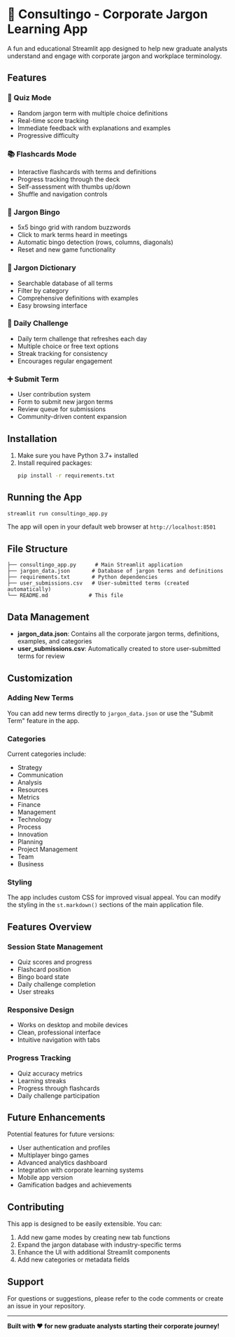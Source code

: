 # 🎯 Consultingo - Corporate Jargon Learning App

A fun and educational Streamlit app designed to help new graduate analysts understand and engage with corporate jargon and workplace terminology.

## Features

### 🧠 Quiz Mode
- Random jargon term with multiple choice definitions
- Real-time score tracking
- Immediate feedback with explanations and examples
- Progressive difficulty

### 📚 Flashcards Mode
- Interactive flashcards with terms and definitions
- Progress tracking through the deck
- Self-assessment with thumbs up/down
- Shuffle and navigation controls

### 🎯 Jargon Bingo
- 5x5 bingo grid with random buzzwords
- Click to mark terms heard in meetings
- Automatic bingo detection (rows, columns, diagonals)
- Reset and new game functionality

### 📖 Jargon Dictionary
- Searchable database of all terms
- Filter by category
- Comprehensive definitions with examples
- Easy browsing interface

### 🌟 Daily Challenge
- Daily term challenge that refreshes each day
- Multiple choice or free text options
- Streak tracking for consistency
- Encourages regular engagement

### ➕ Submit Term
- User contribution system
- Form to submit new jargon terms
- Review queue for submissions
- Community-driven content expansion

## Installation

1. Make sure you have Python 3.7+ installed
2. Install required packages:
   ```bash
   pip install -r requirements.txt
   ```

## Running the App

```bash
streamlit run consultingo_app.py
```

The app will open in your default web browser at `http://localhost:8501`

## File Structure

```
├── consultingo_app.py      # Main Streamlit application
├── jargon_data.json       # Database of jargon terms and definitions
├── requirements.txt       # Python dependencies
├── user_submissions.csv   # User-submitted terms (created automatically)
└── README.md             # This file
```

## Data Management

- **jargon_data.json**: Contains all the corporate jargon terms, definitions, examples, and categories
- **user_submissions.csv**: Automatically created to store user-submitted terms for review

## Customization

### Adding New Terms
You can add new terms directly to `jargon_data.json` or use the "Submit Term" feature in the app.

### Categories
Current categories include:
- Strategy
- Communication  
- Analysis
- Resources
- Metrics
- Finance
- Management
- Technology
- Process
- Innovation
- Planning
- Project Management
- Team
- Business

### Styling
The app includes custom CSS for improved visual appeal. You can modify the styling in the `st.markdown()` sections of the main application file.

## Features Overview

### Session State Management
- Quiz scores and progress
- Flashcard position
- Bingo board state
- Daily challenge completion
- User streaks

### Responsive Design
- Works on desktop and mobile devices
- Clean, professional interface
- Intuitive navigation with tabs

### Progress Tracking
- Quiz accuracy metrics
- Learning streaks
- Progress through flashcards
- Daily challenge participation

## Future Enhancements

Potential features for future versions:
- User authentication and profiles
- Multiplayer bingo games
- Advanced analytics dashboard
- Integration with corporate learning systems
- Mobile app version
- Gamification badges and achievements

## Contributing

This app is designed to be easily extensible. You can:
1. Add new game modes by creating new tab functions
2. Expand the jargon database with industry-specific terms
3. Enhance the UI with additional Streamlit components
4. Add new categories or metadata fields

## Support

For questions or suggestions, please refer to the code comments or create an issue in your repository.

---

**Built with ❤️ for new graduate analysts starting their corporate journey!**

